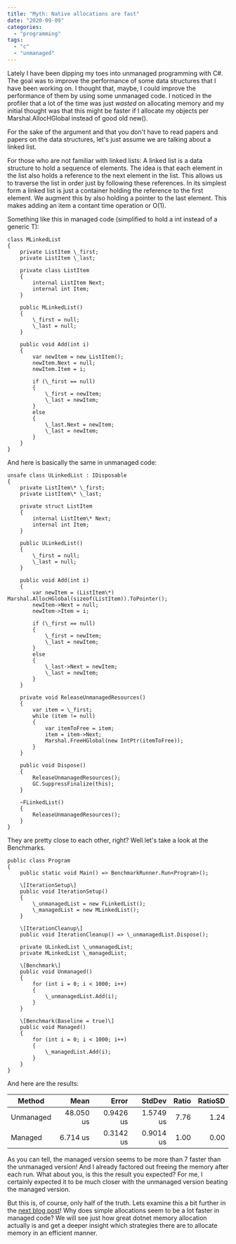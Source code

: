 ```yaml
---
title: "Myth: Native allocations are fast"
date: "2020-09-09"
categories: 
  - "programming"
tags: 
  - "c"
  - "unmanaged"
---
```


Lately I have been dipping my toes into unmanaged programming with C#. The goal was to improve the performance of some data structures that I have been working on. I thought that, maybe, I could improve the performance of them by using some unmanaged code. I noticed in the profiler that a lot of the time was just _wasted_ on allocating memory and my initial thought was that this might be faster if I allocate my objects per Marshal.AllocHGlobal instead of good old new().

For the sake of the argument and that you don't have to read papers and papers on the data structures, let's just assume we are talking about a linked list.

For those who are not familiar with linked lists: A linked list is a data structure to hold a sequence of elements. The idea is that each element in the list also holds a reference to the next element in the list. This allows us to traverse the list in order just by following these references. In its simplest form a linked list is just a container holding the reference to the first element. We augment this by also holding a pointer to the last element. This makes adding an item a contant time operation or O(1).

Something like this in managed code (simplified to hold a int instead of a generic T):

    class MLinkedList
    {
        private ListItem \_first;
        private ListItem \_last;

        private class ListItem
        {
            internal ListItem Next;
            internal int Item;
        }

        public MLinkedList()
        {
            \_first = null;
            \_last = null;
        }

        public void Add(int i)
        {
            var newItem = new ListItem();
            newItem.Next = null;
            newItem.Item = i;

            if (\_first == null)
            {
                \_first = newItem;
                \_last = newItem;
            }
            else
            {
                \_last.Next = newItem;
                \_last = newItem;
            }
        }
    }

And here is basically the same in unmanaged code:

    unsafe class ULinkedList : IDisposable
    {
        private ListItem\* \_first;
        private ListItem\* \_last;

        private struct ListItem
        {
            internal ListItem\* Next;
            internal int Item;
        }

        public ULinkedList()
        {
            \_first = null;
            \_last = null;
        }

        public void Add(int i)
        {
            var newItem = (ListItem\*) Marshal.AllocHGlobal(sizeof(ListItem)).ToPointer();
            newItem->Next = null;
            newItem->Item = i;

            if (\_first == null)
            {
                \_first = newItem;
                \_last = newItem;
            }
            else
            {
                \_last->Next = newItem;
                \_last = newItem;
            }
        }

        private void ReleaseUnmanagedResources()
        {
            var item = \_first;
            while (item != null)
            {
                var itemToFree = item;
                item = item->Next;
                Marshal.FreeHGlobal(new IntPtr(itemToFree));
            }
        }

        public void Dispose()
        {
            ReleaseUnmanagedResources();
            GC.SuppressFinalize(this);
        }

        ~FLinkedList()
        {
            ReleaseUnmanagedResources();
        }
    }

They are pretty close to each other, right? Well let's take a look at the Benchmarks.

    public class Program
    {
        public static void Main() => BenchmarkRunner.Run<Program>();

        \[IterationSetup\]
        public void IterationSetup()
        {
            \_unmanagedList = new FLinkedList();
            \_managedList = new MLinkedList();
        }

        \[IterationCleanup\]
        public void IterationCleanup() => \_unmanagedList.Dispose();

        private ULinkedList \_unmanagedList;
        private MLinkedList \_managedList;

        \[Benchmark\]
        public void Unmanaged()
        {
            for (int i = 0; i < 1000; i++)
            {
                \_unmanagedList.Add(i);
            }
        }

        \[Benchmark(Baseline = true)\]
        public void Managed()
        {
            for (int i = 0; i < 1000; i++)
            {
                \_managedList.Add(i);
            }
        }
    }

And here are the results:

|    Method |      Mean |     Error |    StdDev | Ratio | RatioSD |
|---------- |----------:|----------:|----------:|------:|--------:|
| Unmanaged | 48.050 us | 0.9426 us | 1.5749 us |  7.76 |    1.24 |
|   Managed |  6.714 us | 0.3142 us | 0.9014 us |  1.00 |    0.00 |

As you can tell, the managed version seems to be more than 7 faster than the unmanaged version! And I already factored out freeing the memory after each run. What about you, is this the result you expected? For me, I certainly expected it to be much closer with the unmanaged version beating the managed version.

But this is, of course, only half of the truth. Lets examine this a bit further in the [next blog post](https://wholesomeprogrammer.eu/2020/09/10/native-allocations-are-fast-part-2/)! Why does simple allocations seem to be a lot faster in managed code? We will see just how great dotnet memory allocation actually is and get a deeper insight which strategies there are to allocate memory in an efficient manner.
